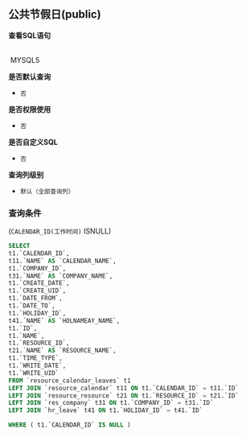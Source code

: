 ## 公共节假日(public) <!-- {docsify-ignore-all} -->



<p class="panel-title"><b>查看SQL语句</b></p>
<br>

<el-row>
&nbsp;<el-tag @click="MYSQL5 = true">MYSQL5</el-tag>
</el-row>

<br>
<p class="panel-title"><b>是否默认查询</b></p>

* `否`

<p class="panel-title"><b>是否权限使用</b></p>

* `否`

<p class="panel-title"><b>是否自定义SQL</b></p>

* `否`

<p class="panel-title"><b>查询列级别</b></p>

* `默认（全部查询列）`



### 查询条件

(`CALENDAR_ID(工作时间)` ISNULL)





<el-dialog v-model="MYSQL5" title="MYSQL5">

```sql
SELECT
t1.`CALENDAR_ID`,
t11.`NAME` AS `CALENDAR_NAME`,
t1.`COMPANY_ID`,
t31.`NAME` AS `COMPANY_NAME`,
t1.`CREATE_DATE`,
t1.`CREATE_UID`,
t1.`DATE_FROM`,
t1.`DATE_TO`,
t1.`HOLIDAY_ID`,
t41.`NAME` AS `HOLNAMEAY_NAME`,
t1.`ID`,
t1.`NAME`,
t1.`RESOURCE_ID`,
t21.`NAME` AS `RESOURCE_NAME`,
t1.`TIME_TYPE`,
t1.`WRITE_DATE`,
t1.`WRITE_UID`
FROM `resource_calendar_leaves` t1 
LEFT JOIN `resource_calendar` t11 ON t1.`CALENDAR_ID` = t11.`ID` 
LEFT JOIN `resource_resource` t21 ON t1.`RESOURCE_ID` = t21.`ID` 
LEFT JOIN `res_company` t31 ON t1.`COMPANY_ID` = t31.`ID` 
LEFT JOIN `hr_leave` t41 ON t1.`HOLIDAY_ID` = t41.`ID` 

WHERE ( t1.`CALENDAR_ID` IS NULL )
```

</el-dialog>

<script>
 const { createApp } = Vue
  createApp({
    data() {
      return {
                MYSQL5 : false
        
      }
    },
    methods: {
    }
  }).use(ElementPlus).mount('#app')
</script>